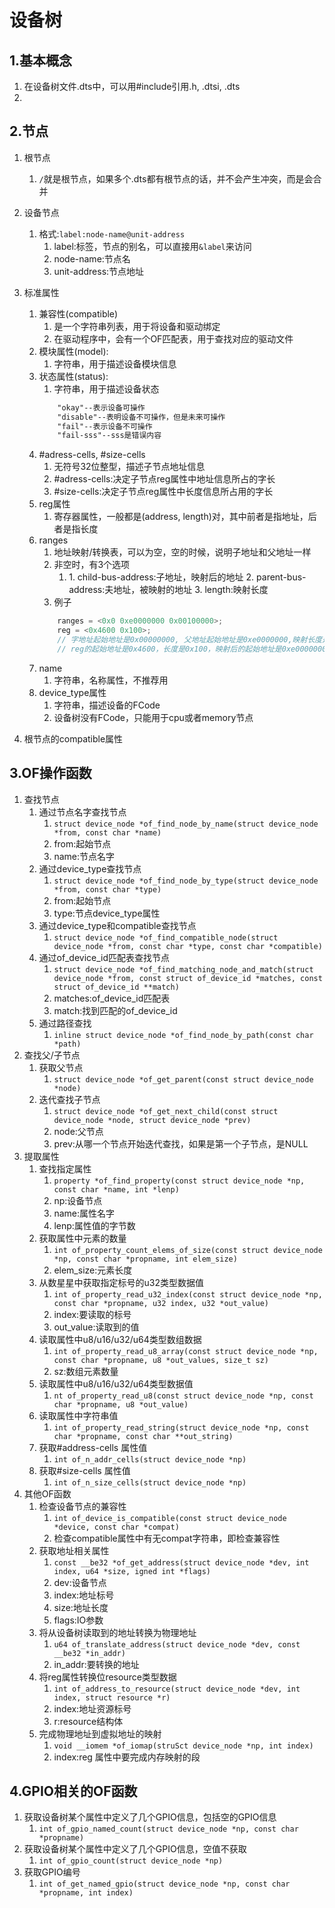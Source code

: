 # 设备树
## 1.基本概念
1. 在设备树文件.dts中，可以用#include引用.h, .dtsi, .dts
2. 

## 2.节点
1. 根节点
   1. `/`就是根节点，如果多个.dts都有根节点的话，并不会产生冲突，而是会合并
2. 设备节点
   1. 格式:`label:node-name@unit-address`
      1. label:标签，节点的别名，可以直接用`&label`来访问
      2. node-name:节点名
      3. unit-address:节点地址
3. 标准属性
   1. 兼容性(compatible)
      1. 是一个字符串列表，用于将设备和驱动绑定
      2. 在驱动程序中，会有一个OF匹配表，用于查找对应的驱动文件
   2. 模块属性(model):
      1. 字符串，用于描述设备模块信息
   3. 状态属性(status):
      1. 字符串，用于描述设备状态
        ```txt
            "okay"--表示设备可操作
            "disable"--表明设备不可操作，但是未来可操作
            "fail"--表示设备不可操作
            "fail-sss"--sss是错误内容
        ```
    4. #adress-cells, #size-cells
       1. 无符号32位整型，描述子节点地址信息
       2. #adress-cells:决定子节点reg属性中地址信息所占的字长
       3. #size-cells:决定子节点reg属性中长度信息所占用的字长
    5. reg属性
       1. 寄存器属性，一般都是(address, length)对，其中前者是指地址，后者是指长度
    6. ranges
       1. 地址映射/转换表，可以为空，空的时候，说明子地址和父地址一样
       2. 非空时，有3个选项
          1. <child-bus-address parent-bus-address length>
             1. child-bus-address:子地址，映射后的地址
             2. parent-bus-address:夫地址，被映射的地址
             3. length:映射长度
       3. 例子
        ```c
            ranges = <0x0 0xe0000000 0x00100000>;
            reg = <0x4600 0x100>;
            // 字地址起始地址是0x00000000, 父地址起始地址是0xe0000000,映射长度是0x00100000
            // reg的起始地址是0x4600，长度是0x100，映射后的起始地址是0xe0000000+0x00004600=0xe0004600
        ```
    7. name
       1. 字符串，名称属性，不推荐用
    8. device_type属性
       1. 字符串，描述设备的FCode
       2. 设备树没有FCode，只能用于cpu或者memory节点

4. 根节点的compatible属性

## 3.OF操作函数
1. 查找节点
   1. 通过节点名字查找节点
      1. `struct device_node *of_find_node_by_name(struct device_node *from, const char *name)`
      2. from:起始节点
      3. name:节点名字
   2. 通过device_type查找节点
      1. `struct device_node *of_find_node_by_type(struct device_node *from, const char *type)`
      2. from:起始节点
      3. type:节点device_type属性 
   3. 通过device_type和compatible查找节点
      1. `struct device_node *of_find_compatible_node(struct device_node *from, const char *type, const char *compatible)`
   4. 通过of_device_id匹配表查找节点
      1. `struct device_node *of_find_matching_node_and_match(struct device_node *from, const struct of_device_id *matches, const struct of_device_id **match)`
      2. matches:of_device_id匹配表
      3. match:找到匹配的of_device_id
   5. 通过路径查找
      1. `inline struct device_node *of_find_node_by_path(const char *path)`
2. 查找父/子节点
   1. 获取父节点
      1. `struct device_node *of_get_parent(const struct device_node *node)`
   2. 迭代查找子节点
      1. `struct device_node *of_get_next_child(const struct device_node *node, struct device_node *prev)`
      2. node:父节点
      3. prev:从哪一个节点开始迭代查找，如果是第一个子节点，是NULL
3. 提取属性
   1. 查找指定属性
      1. `property *of_find_property(const struct device_node *np, const char *name, int *lenp)`
      2. np:设备节点
      3. name:属性名字
      4. lenp:属性值的字节数
   2. 获取属性中元素的数量
      1. `int of_property_count_elems_of_size(const struct device_node *np, const char *propname, int elem_size)`
      2. elem_size:元素长度
   3. 从数星星中获取指定标号的u32类型数据值
      1. `int of_property_read_u32_index(const struct device_node *np, const char *propname, u32 index, u32 *out_value)`
      2. index:要读取的标号
      3. out_value:读取到的值
   4. 读取属性中u8/u16/u32/u64类型数组数据
      1. `int of_property_read_u8_array(const struct device_node *np, const char *propname, u8 *out_values, size_t sz)`
      2. sz:数组元素数量
   5. 读取属性中u8/u16/u32/u64类型数据值
      1. `nt of_property_read_u8(const struct device_node *np, const char *propname, u8 *out_value)`
   6. 读取属性中字符串值
      1. `int of_property_read_string(struct device_node *np, const char *propname, const char **out_string)`
   7. 获取#address-cells 属性值
      1. `int of_n_addr_cells(struct device_node *np)`
   8. 获取#size-cells 属性值
      1. `int of_n_size_cells(struct device_node *np)`
4. 其他OF函数
   1. 检查设备节点的兼容性
      1. `int of_device_is_compatible(const struct device_node *device, const char *compat)`
      2. 检查compatible属性中有无compat字符串，即检查兼容性
   2. 获取地址相关属性
      1. `const __be32 *of_get_address(struct device_node *dev, int index, u64 *size, igned int *flags)`
      2. dev:设备节点
      3. index:地址标号
      4. size:地址长度
      5. flags:IO参数
   3. 将从设备树读取到的地址转换为物理地址
      1. `u64 of_translate_address(struct device_node *dev, const __be32 *in_addr)`
      2. in_addr:要转换的地址
   4. 将reg属性转换位resource类型数据
      1. `int of_address_to_resource(struct device_node *dev, int index, struct resource *r)`
      2. index:地址资源标号
      3. r:resource结构体
   5. 完成物理地址到虚拟地址的映射
      1. `void __iomem *of_iomap(struSct device_node *np, int index)`
      2. index:reg 属性中要完成内存映射的段

## 4.GPIO相关的OF函数
1. 获取设备树某个属性中定义了几个GPIO信息，包括空的GPIO信息
   1. `int of_gpio_named_count(struct device_node *np, const char *propname) `
2. 获取设备树某个属性中定义了几个GPIO信息，空值不获取
   1. `int of_gpio_count(struct device_node *np)`
3. 获取GPIO编号
   1. `int of_get_named_gpio(struct device_node *np, const char *propname, int index)`

